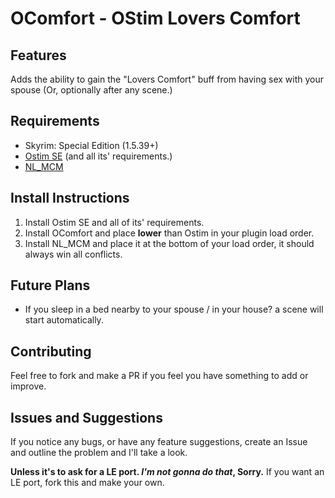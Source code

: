 # OComfort - OStim Lovers Comfort

## Features

Adds the ability to gain the "Lovers Comfort" buff from having sex with your spouse (Or, optionally after any scene.)  

## Requirements

- Skyrim: Special Edition (1.5.39+)
- [Ostim SE](https://github.com/Sairion350/OStim) (and all its' requirements.)
- [NL_MCM](https://www.nexusmods.com/skyrimspecialedition/mods/49127)

## Install Instructions

1. Install Ostim SE and all of its' requirements.
2. Install OComfort and place __lower__ than Ostim in your plugin load order.
3. Install NL_MCM and place it at the bottom of your load order, it should always win all conflicts.

## Future Plans

- If you sleep in a bed nearby to your spouse / in your house? a scene will start automatically.

## Contributing

Feel free to fork and make a PR if you feel you have something to add or improve.

## Issues and Suggestions

If you notice any bugs, or have any feature suggestions, create an Issue and outline the problem and I'll take a look.  
  
**Unless it's to ask for a LE port. *I'm not gonna do that*, Sorry.** If you want an LE port, fork this and make your own.
